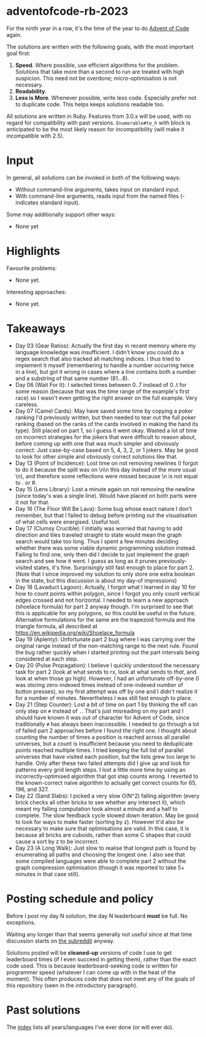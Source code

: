 # adventofcode-rb-2023

For the ninth year in a row, it's the time of the year to do [Advent of Code](http://adventofcode.com) again.

The solutions are written with the following goals, with the most important goal first:

1. **Speed**.
   Where possible, use efficient algorithms for the problem.
   Solutions that take more than a second to run are treated with high suspicion.
   This need not be overdone; micro-optimisation is not necessary.
2. **Readability**.
3. **Less is More**.
   Whenever possible, write less code.
   Especially prefer not to duplicate code.
   This helps keeps solutions readable too.

All solutions are written in Ruby.
Features from 3.0.x will be used, with no regard for compatibility with past versions.
`Enumerable#to_h` with block is anticipated to be the most likely reason for incompatibility (will make it incompatible with 2.5).

# Input

In general, all solutions can be invoked in both of the following ways:

* Without command-line arguments, takes input on standard input.
* With command-line arguments, reads input from the named files (- indicates standard input).

Some may additionally support other ways:

* None yet

# Highlights

Favourite problems:

* None yet.

Interesting approaches:

* None yet.

# Takeaways

* Day 03 (Gear Ratios):
  Actually the first day in recent memory where my language knowledge was insufficient.
  I didn't know you could do a regex search that also tracked all matching indices.
  I thus tried to implement it myself
  (remembering to handle a number occurring twice in a line),
  but got it wrong in cases where a line contains both a number and a substring of that same number (81...8).
* Day 06 (Wait For It):
  I selected times between 0..7 instead of 0..t for some reason
  (because that was the time range of the example's first race)
  so I wasn't even getting the right answer on the full example.
  Very careless.
* Day 07 (Camel Cards):
  May have saved some time by copying a poker ranking I'd previously written,
  but then needed to tear out the full poker ranking
  (based on the ranks of the cards involved in making the hand its type).
  Still placed on part 1, so I guess it went okay.
  Wasted a lot of time on incorrect strategies for the jokers that were difficult to reason about,
  before coming up with one that was much simpler and obviously correct:
  Just case-by-case based on 5, 4, 3, 2, or 1 jokers.
  May be good to look for other simple and obviously correct solutions like that.
* Day 13 (Point of Incidence):
  Lost time on not removing newlines
  (I forgot to do it because the split was on \n\n this day instead of the more usual \n),
  and therefore some reflections were missed because \n is not equal to . or #.
* Day 15 (Lens Library):
  Lost a minute again on not removing the newline (since today's was a single line).
  Would have placed on both parts were it not for that.
* Day 16 (The Floor Will Be Lava):
  Some bug whose exact nature I don't remember,
  but that I failed to debug before printing out the visualisation of what cells were energised.
  Useful tool.
* Day 17 (Clumsy Crucible):
  I initially was worried that having to add direction and tiles traveled straight to state would mean the graph search would take too long.
  Thus I spent a few minutes deciding whether there was some viable dynamic programming solution instead.
  Failing to find one, only then did I decide to just implement the graph search and see how it went.
  I guess as long as it prunes previously-visited states, it's fine.
  Surprisingly still fast enough to place for part 2.
  (Note that I since improved my solution to only store one extra boolean in the state,
  but this discussion is about my day-of impressions)
* Day 18 (Lavaduct Lagoon):
  Actually, I forgot what I learned in day 10 for how to count points within polygon,
  since I forgot you only count vertical edges crossed and not horizontal.
  I needed to learn a new approach (shoelace formula) for part 2 anyway though.
  I'm surprised to see that this is applicable for any polygons, so this could be useful in the future.
  Alternative formulations for the same are the trapezoid formula and the triangle formula,
  all described at https://en.wikipedia.org/wiki/Shoelace_formula
* Day 19 (Aplenty):
  Unfortunate part 2 bug where I was carrying over the original range instead of the non-matching range to the next rule.
  Found the bug rather quickly when I started printing out the part intervals being considered at each step.
* Day 20 (Pulse Propagation):
  I believe I quickly understood the necessary task for part 2
  (look at what sends to rx, look at what sends to *that*, and look at when those go high).
  However, I had an unfortunate off-by-one
  (I was storing zero-indexed times instead of one-indexed number of button presses),
  so my first attempt was off by one and I didn't realize it for a number of minutes.
  Nevertheless I was still fast enough to place.
* Day 21 (Step Counter):
  Lost a bit of time on part 1 by thinking the elf can only step on `#` instead of `.`.
  That's just misreading on my part and I should have known it was out of character for Advent of Code,
  since traditionally `#` has always been inaccessible.
  I needed to go through a lot of failed part 2 approaches before I found the right one.
  I thought about counting the number of times a position is reached across all parallel universes,
  but a count is insufficient because you need to deduplicate points reached multiple times.
  I tried keeping the full list of parallel universes that have visited each position,
  but the lists grew too large to handle.
  Only after these two failed attempts did I give up and look for patterns every grid length steps.
  I lost a little more time by using an incorrectly-optimised algorithm that got step counts wrong.
  I reverted to the known-correct naive algorithm to actually get correct counts for 65, 196, and 327.
* Day 22 (Sand Slabs):
  I picked a very slow O(N^2) falling algorithm
  (every brick checks all other bricks to see whether any intersect it),
  which meant my falling computation took almost a minute and a half to complete.
  The slow feedback cycle slowed down iteration.
  May be good to look for ways to make faster (sorting by z).
  However it'd also be necessary to make sure that optimisations are valid.
  In this case, it is because all bricks are cuboids,
  rather than some C shapes that could cause a sort by z to be incorrect.
* Day 23 (A Long Walk):
  Just slow to realise that longest path is found by enumerating all paths and choosing the longest one.
  I also see that some compiled languages were able to complete part 2 without the graph compression optimisation
  (though it was reported to take 5+ minutes in that case still).

# Posting schedule and policy

Before I post my day N solution, the day N leaderboard **must** be full.
No exceptions.

Waiting any longer than that seems generally not useful since at that time discussion starts on [the subreddit](https://www.reddit.com/r/adventofcode) anyway.

Solutions posted will be **cleaned-up** versions of code I use to get leaderboard times (if I even succeed in getting them), rather than the exact code used.
This is because leaderboard-seeking code is written for programmer speed (whatever I can come up with in the heat of the moment).
This often produces code that does not meet any of the goals of this repository (seen in the introductory paragraph).

# Past solutions

The [index](https://github.com/petertseng/adventofcode-common/blob/master/index.md) lists all years/languages I've ever done (or will ever do).
